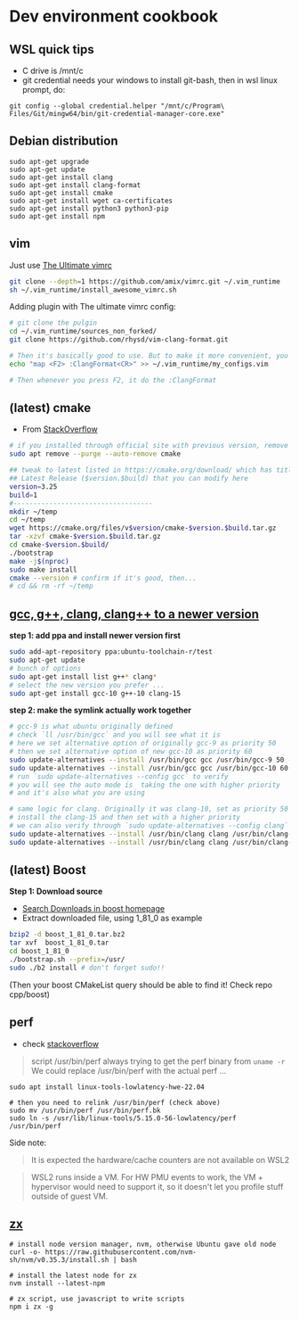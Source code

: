 # Dev environment cookbook

## WSL quick tips

- C drive is /mnt/c
- git credential needs your windows to install git-bash, then in wsl linux prompt, do:

```
git config --global credential.helper "/mnt/c/Program\ Files/Git/mingw64/bin/git-credential-manager-core.exe"
```

## Debian distribution

```
sudo apt-get upgrade
sudo apt-get update
sudo apt-get install clang
sudo apt-get install clang-format
sudo apt-get install cmake
sudo apt-get install wget ca-certificates
sudo apt-get install python3 python3-pip
sudo apt-get install npm
```

## vim

Just use [The Ultimate vimrc](https://github.com/amix/vimrc)

```bash
git clone --depth=1 https://github.com/amix/vimrc.git ~/.vim_runtime
sh ~/.vim_runtime/install_awesome_vimrc.sh
```

Adding plugin with The ultimate vimrc config:

```bash
# git clone the pulgin
cd ~/.vim_runtime/sources_non_forked/
git clone https://github.com/rhysd/vim-clang-format.git

# Then it's basically good to use. But to make it more convenient, you can add to local config file:
echo "map <F2> :ClangFormat<CR>" >> ~/.vim_runtime/my_configs.vim

# Then whenever you press F2, it do the :ClangFormat
```
## (latest) cmake

- From [StackOverflow](https://askubuntu.com/a/865294/1660211)

```bash
# if you installed through official site with previous version, remove it
sudo apt remove --purge --auto-remove cmake

## tweak to latest listed in https://cmake.org/download/ which has title
## Latest Release ($version.$build) that you can modify here
version=3.25
build=1
#-----------------------------------
mkdir ~/temp
cd ~/temp
wget https://cmake.org/files/v$version/cmake-$version.$build.tar.gz
tar -xzvf cmake-$version.$build.tar.gz
cd cmake-$version.$build/
./bootstrap
make -j$(nproc)
sudo make install
cmake --version # confirm if it's good, then...
# cd && rm -rf ~/temp
```

## [gcc, g++, clang, clang++ to a newer version](https://azrael.digipen.edu/~mmead/www/mg/update-compilers/index.html)

**step 1: add ppa and install newer version first**

```bash
sudo add-apt-repository ppa:ubuntu-toolchain-r/test
sudo apt-get update
# bunch of options
sudo apt-get install list g++* clang*
# select the new version you prefer ...
sudo apt-get install gcc-10 g++-10 clang-15
```

**step 2: make the symlink actually work together**

```bash
# gcc-9 is what ubuntu originally defined
# check `ll /usr/bin/gcc` and you will see what it is
# here we set alternative option of originally gcc-9 as priority 50
# then we set alternative option of new gcc-10 as priority 60
sudo update-alternatives --install /usr/bin/gcc gcc /usr/bin/gcc-9 50 --slave /usr/bin/g++ g++ /usr/bin/g++-9
sudo update-alternatives --install /usr/bin/gcc gcc /usr/bin/gcc-10 60 --slave /usr/bin/g++ g++ /usr/bin/g++-10
# run `sudo update-alternatives --config gcc` to verify
# you will see the auto mode is  taking the one with higher priority
# and it's also what you are using

# same logic for clang. Originally it was clang-10, set as priority 50
# install the clang-15 and then set with a higher priority
# we can also verify through `sudo update-alternatives --config clang`
sudo update-alternatives --install /usr/bin/clang clang /usr/bin/clang-10 50 --slave /usr/bin/clang++ clang++ /usr/bin/clang++-10
sudo update-alternatives --install /usr/bin/clang clang /usr/bin/clang-15 60 --slave /usr/bin/clang++ clang++ /usr/bin/clang++-15
```

## (latest) Boost

**Step 1: Download source**

- [Search Downloads in boost homepage](https://www.boost.org/)
- Extract downloaded file, using 1_81_0 as example

```bash
bzip2 -d boost_1_81_0.tar.bz2
tar xvf  boost_1_81_0.tar
cd boost_1_81_0
./bootstrap.sh --prefix=/usr/
sudo ./b2 install # don't forget sudo!!
```

(Then your boost CMakeList query should be able to find it! Check repo cpp/boost)

## perf

- check [stackoverflow](https://stackoverflow.com/a/74361501/4924135)
> script /usr/bin/perf always trying to get the perf binary from `uname -r`
> We could replace /usr/bin/perf with the actual perf ...

```
sudo apt install linux-tools-lowlatency-hwe-22.04

# then you need to relink /usr/bin/perf (check above)
sudo mv /usr/bin/perf /usr/bin/perf.bk
sudo ln -s /usr/lib/linux-tools/5.15.0-56-lowlatency/perf /usr/bin/perf
```

Side note:

> It is expected the hardware/cache counters are not available on WSL2

> WSL2 runs inside a VM. For HW PMU events to work, the VM + hypervisor would need to support it, so it doesn't let you profile stuff outside of guest VM.


## [zx](https://github.com/google/zx)

```
# install node version manager, nvm, otherwise Ubuntu gave old node
curl -o- https://raw.githubusercontent.com/nvm-sh/nvm/v0.35.3/install.sh | bash

# install the latest node for zx
nvm install --latest-npm

# zx script, use javascript to write scripts
npm i zx -g
```